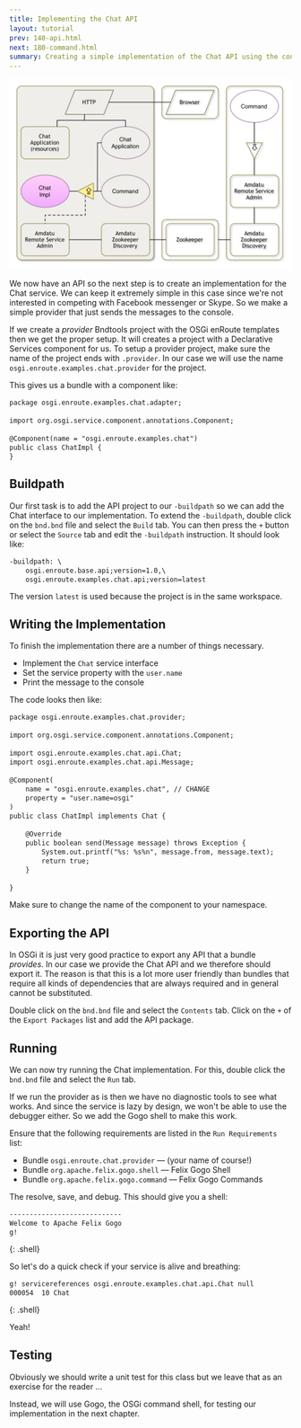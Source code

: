 ```yaml
---
title: Implementing the Chat API
layout: tutorial
prev: 140-api.html
next: 180-command.html
summary: Creating a simple implementation of the Chat API using the console
---
```


![Chat Service Imlementation](/img/tutorial_rsa/overview-impl.png)

We now have an API so the next step is to create an implementation for the Chat service. We can keep it extremely simple in this case since we're not interested in competing with Facebook messenger or Skype. So we make a simple provider that just sends the messages to the console. 

If we create a _provider_ Bndtools project with the OSGi enRoute templates then we get the proper setup. It will creates a project with a Declarative Services component for us. To setup a provider project, make sure the name of the project ends with `.provider`. In our case we will use the name `osgi.enroute.examples.chat.provider` for the project.

This gives us a bundle with a component like:

	package osgi.enroute.examples.chat.adapter;
	
	import org.osgi.service.component.annotations.Component;
	
	@Component(name = "osgi.enroute.examples.chat")
	public class ChatImpl {
	}
 
## Buildpath

Our first task is to add the API project to our `-buildpath` so we can add the Chat interface to our implementation. To extend the `-buildpath`, double click on the `bnd.bnd` file and select the `Build` tab. You can then press the `+` button or select the `Source` tab and edit the `-buildpath` instruction. It should look like:

	-buildpath: \
		osgi.enroute.base.api;version=1.0,\
		osgi.enroute.examples.chat.api;version=latest

The version `latest` is used because the project is in the same workspace.

## Writing the Implementation

To finish the implementation there are a number of things necessary. 

* Implement the `Chat` service interface
* Set the service property with the `user.name`
* Print the message to the console

The code looks then like:

	package osgi.enroute.examples.chat.provider;
	
	import org.osgi.service.component.annotations.Component;
	
	import osgi.enroute.examples.chat.api.Chat;
	import osgi.enroute.examples.chat.api.Message;
	
	@Component(
		name = "osgi.enroute.examples.chat", // CHANGE 
		property = "user.name=osgi"
	)
	public class ChatImpl implements Chat {
	
		@Override
		public boolean send(Message message) throws Exception {
			System.out.printf("%s: %s%n", message.from, message.text);
			return true;
		}
	
	}

Make sure to change the name of the component to your namespace.

## Exporting the API

In OSGi it is just very good practice to export any API that a bundle _provides_. In our case we provide the Chat API and we therefore should export it. The reason is that this is a lot more user friendly than bundles that require all kinds of dependencies that are always required and in general cannot be substituted.

Double click on the `bnd.bnd` file and select the `Contents` tab. Click on the `+` of the `Export Packages` list and add the API package.

## Running

We can now try running the Chat implementation. For this, double click the `bnd.bnd` file and select the `Run` tab.

If we run the provider as is then we have no diagnostic tools to see what works. And since the service is lazy by design, we won't be able to use the debugger either. So we add the Gogo shell to make this work.

Ensure that the following requirements are listed in the `Run Requirements` list:

* Bundle `osgi.enroute.chat.provider` — (your name of course!)
* Bundle `org.apache.felix.gogo.shell` — Felix Gogo Shell
* Bundle `org.apache.felix.gogo.command` — Felix Gogo Commands

The resolve, save, and debug. This should give you a shell:

	----------------------------
	Welcome to Apache Felix Gogo	
	g!
{: .shell}

So let's do a quick check if your service is alive and breathing:

	g! servicereferences osgi.enroute.examples.chat.api.Chat null
	000054  10 Chat                                     
{: .shell}

Yeah!

## Testing

Obviously we should write a unit test for this class but we leave that as an exercise for the reader ...

Instead, we will use Gogo, the OSGi command shell, for testing our implementation in the next chapter.
